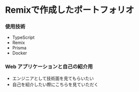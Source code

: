 # Remixで作成したポートフォリオ

### 使用技術
  - TypeScript
  - Remix
  - Prisma
  - Docker

### Web アプリケーションと自己の紹介用
- エンジニアとして技術面を見てもらいたい
- 自己を紹介したい際にこちらを見ていただく
